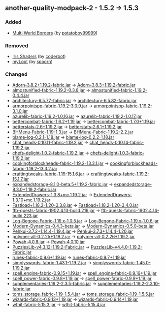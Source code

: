 ## another-quality-modpack-2 - 1.5.2 -> 1.5.3

### Added

  * [Multi World Borders](https://www.curseforge.com/minecraft/mc-mods/world-border-fix) (by [potatoboy99999](https://www.curseforge.com/members/potatoboy99999/projects))

### Removed

  * [Iris Shaders](https://www.curseforge.com/minecraft/mc-mods/irisshaders) (by [coderbot](https://www.curseforge.com/members/coderbot/projects))
  * [myLoot](https://www.curseforge.com/minecraft/mc-mods/myloot) (by [spoorn](https://www.curseforge.com/members/spoorn/projects))

### Changed

  * [Adorn-3.8.2+1.19.2-fabric.jar](https://www.curseforge.com/minecraft/mc-mods/adorn/files/4459400) -> [Adorn-3.8.3+1.19.2-fabric.jar](https://www.curseforge.com/minecraft/mc-mods/adorn/files/4523391)
  * [almostunified-fabric-1.19.2-0.3.8.jar](https://www.curseforge.com/minecraft/mc-mods/almost-unified/files/4477993) -> [almostunified-fabric-1.19.2-0.4.4.jar](https://www.curseforge.com/minecraft/mc-mods/almost-unified/files/4522172)
  * [architectury-6.5.77-fabric.jar](https://www.curseforge.com/minecraft/mc-mods/architectury-api/files/4476083) -> [architectury-6.5.82-fabric.jar](https://www.curseforge.com/minecraft/mc-mods/architectury-api/files/4521272)
  * [armorpointspp-fabric-1.19.2-3.0.9.jar](https://www.curseforge.com/minecraft/mc-mods/armorpoints/files/4378366) -> [armorpointspp-fabric-1.19.2-3.1.0.jar](https://www.curseforge.com/minecraft/mc-mods/armorpoints/files/4514171)
  * [azurelib-fabric-1.19.2-1.0.16.jar](https://www.curseforge.com/minecraft/mc-mods/azurelib/files/4478363) -> [azurelib-fabric-1.19.2-1.0.17.jar](https://www.curseforge.com/minecraft/mc-mods/azurelib/files/4509804)
  * [bettercombat-fabric-1.6.2+1.19.jar](https://www.curseforge.com/minecraft/mc-mods/better-combat-by-daedelus/files/4428884) -> [bettercombat-fabric-1.7.0+1.19.jar](https://www.curseforge.com/minecraft/mc-mods/better-combat-by-daedelus/files/4522422)
  * [betterstats-2.6+1.19.2.jar](https://www.curseforge.com/minecraft/mc-mods/better-stats/files/4510579) -> [betterstats-2.6.1+1.19.2.jar](https://www.curseforge.com/minecraft/mc-mods/better-stats/files/4513774)
  * [BHMenu-Fabric-1.19-1.3.jar](https://www.curseforge.com/minecraft/mc-mods/bisecthosting-server-integration-menu-fabric/files/3836367) -> [BHMenu-Fabric-1.19.2-2.2.jar](https://www.curseforge.com/minecraft/mc-mods/bisecthosting-server-integration-menu-fabric/files/4487721)
  * [blame-log-0.2.1-1.18.jar](https://www.curseforge.com/minecraft/mc-mods/blame-log/files/4510755) -> [blame-log-0.2.2-1.18.jar](https://www.curseforge.com/minecraft/mc-mods/blame-log/files/4514227)
  * [chat_heads-0.10.11-fabric-1.19.2.jar](https://www.curseforge.com/minecraft/mc-mods/chat-heads/files/4501824) -> [chat_heads-0.10.14-fabric-1.19.2.jar](https://www.curseforge.com/minecraft/mc-mods/chat-heads/files/4520413)
  * [chefs-delight-1.0.2-fabric-1.19.2.jar](https://www.curseforge.com/minecraft/mc-mods/chefs-delight-fabric/files/4388043) -> [chefs-delight-1.0.3-fabric-1.19.2.jar](https://www.curseforge.com/minecraft/mc-mods/chefs-delight-fabric/files/4517382)
  * [cookingforblockheads-fabric-1.19.2-13.3.1.jar](https://www.curseforge.com/minecraft/mc-mods/cooking-for-blockheads-fabric/files/4414176) -> [cookingforblockheads-fabric-1.19.2-13.3.2.jar](https://www.curseforge.com/minecraft/mc-mods/cooking-for-blockheads-fabric/files/4513821)
  * [craftingtweaks-fabric-1.19-15.1.6.jar](https://www.curseforge.com/minecraft/mc-mods/crafting-tweaks-fabric/files/4412677) -> [craftingtweaks-fabric-1.19.2-15.1.7.jar](https://www.curseforge.com/minecraft/mc-mods/crafting-tweaks-fabric/files/4513860)
  * [expandedstorage-8.1.0-beta.5+1.19.2-fabric.jar](https://www.curseforge.com/minecraft/mc-mods/expanded-storage/files/4373688) -> [expandedstorage-8.3.0+1.19.2-fabric.jar](https://www.curseforge.com/minecraft/mc-mods/expanded-storage/files/4512441)
  * [ExtendedDrawers-1.3.8+mc.1.19.2.jar](https://www.curseforge.com/minecraft/mc-mods/extended-drawers/files/4483820) -> [ExtendedDrawers-1.3.10+mc.1.19.2.jar](https://www.curseforge.com/minecraft/mc-mods/extended-drawers/files/4517310)
  * [Fastload+1.18.2-1.20-3.3.8.jar](https://www.curseforge.com/minecraft/mc-mods/fastload/files/4505316) -> [Fastload+1.18.2-1.20-3.4.0.jar](https://www.curseforge.com/minecraft/mc-mods/fastload/files/4519272)
  * [ftb-quests-fabric-1902.4.13-build.219.jar](https://www.curseforge.com/minecraft/mc-mods/ftb-quests-fabric/files/4507915) -> [ftb-quests-fabric-1902.4.14-build.223.jar](https://www.curseforge.com/minecraft/mc-mods/ftb-quests-fabric/files/4521252)
  * [Log-Begone-Fabric-1.19.x-1.0.5.jar](https://www.curseforge.com/minecraft/mc-mods/log-begone/files/4448302) -> [Log-Begone-Fabric-1.19.x-1.0.6.jar](https://www.curseforge.com/minecraft/mc-mods/log-begone/files/4521573)
  * [Modern-Dynamics-0.4.3-beta.jar](https://www.curseforge.com/minecraft/mc-mods/modern-dynamics/files/4479693) -> [Modern-Dynamics-0.5.0-beta.jar](https://www.curseforge.com/minecraft/mc-mods/modern-dynamics/files/4514454)
  * [Pehkui-3.7.2+1.14.4-1.19.4.jar](https://www.curseforge.com/minecraft/mc-mods/pehkui/files/4461991) -> [Pehkui-3.7.3+1.14.4-1.20.jar](https://www.curseforge.com/minecraft/mc-mods/pehkui/files/4492272)
  * [polymer-all-0.2.25+1.19.2.jar](https://www.curseforge.com/minecraft/mc-mods/polymer/files/4370413) -> [polymer-all-0.2.26+1.19.2.jar](https://www.curseforge.com/minecraft/mc-mods/polymer/files/4526068)
  * [Powah-4.0.8.jar](https://www.curseforge.com/minecraft/mc-mods/powah-rearchitected/files/4489345) -> [Powah-4.0.10.jar](https://www.curseforge.com/minecraft/mc-mods/powah-rearchitected/files/4525231)
  * [PuzzlesLib-v4.3.12-1.19.2-Fabric.jar](https://www.curseforge.com/minecraft/mc-mods/puzzles-lib/files/4041205) -> [PuzzlesLib-v4.4.0-1.19.2-Fabric.jar](https://www.curseforge.com/minecraft/mc-mods/puzzles-lib/files/4499053)
  * [runes-fabric-0.9.6+1.19.jar](https://www.curseforge.com/minecraft/mc-mods/rune-crafting/files/4426242) -> [runes-fabric-0.9.7+1.19.jar](https://www.curseforge.com/minecraft/mc-mods/rune-crafting/files/4514193)
  * [simplyswords-fabric-1.43.1-1.19.2.jar](https://www.curseforge.com/minecraft/mc-mods/simply-swords/files/4406902) -> [simplyswords-fabric-1.45.0-1.19.2.jar](https://www.curseforge.com/minecraft/mc-mods/simply-swords/files/4517226)
  * [spell_engine-fabric-0.9.15+1.19.jar](https://www.curseforge.com/minecraft/mc-mods/spell-engine/files/4428928) -> [spell_engine-fabric-0.9.16+1.19.jar](https://www.curseforge.com/minecraft/mc-mods/spell-engine/files/4514170)
  * [spell_power-fabric-0.9.8+1.19.jar](https://www.curseforge.com/minecraft/mc-mods/spell-power/files/4428918) -> [spell_power-fabric-0.9.9+1.19.jar](https://www.curseforge.com/minecraft/mc-mods/spell-power/files/4515384)
  * [supplementaries-1.19.2-2.3.5-fabric.jar](https://www.curseforge.com/minecraft/mc-mods/supplementaries/files/4510978) -> [supplementaries-1.19.2-2.3.10-fabric.jar](https://www.curseforge.com/minecraft/mc-mods/supplementaries/files/4526192)
  * [toms_storage_fabric-1.19-1.5.4.jar](https://www.curseforge.com/minecraft/mc-mods/toms-storage-fabric/files/4473337) -> [toms_storage_fabric-1.19-1.5.5.jar](https://www.curseforge.com/minecraft/mc-mods/toms-storage-fabric/files/4520245)
  * [wizards-fabric-0.9.13+1.19.jar](https://www.curseforge.com/minecraft/mc-mods/wizards/files/4487628) -> [wizards-fabric-0.9.14+1.19.jar](https://www.curseforge.com/minecraft/mc-mods/wizards/files/4514246)
  * [wthit-fabric-5.15.3.jar](https://www.curseforge.com/minecraft/mc-mods/wthit/files/4512061) -> [wthit-fabric-5.15.4.jar](https://www.curseforge.com/minecraft/mc-mods/wthit/files/4523581)

